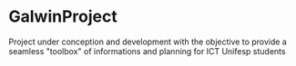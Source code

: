 # GalwinProject
Project under conception and development with the objective to provide a seamless "toolbox" of informations and planning for ICT Unifesp students

